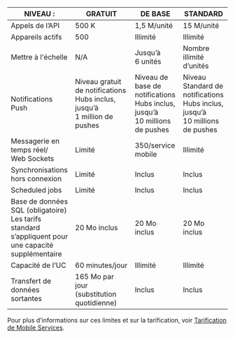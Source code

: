 
| NIVEAU : | GRATUIT | DE BASE | STANDARD |
|----|----|----|----|
| Appels de l’API | 500 K | 1,5 M/unité | 15 M/unité |
| Appareils actifs | 500 | Illimité | Illimité |
| Mettre à l'échelle | N/A | Jusqu’à 6 unités | Nombre illimité d’unités |
| Notifications Push | Niveau gratuit de notifications Hubs inclus, jusqu’à 1 million de pushes | Niveau de base de notifications Hubs inclus, jusqu’à 10 millions de pushes | Niveau Standard de notifications Hubs inclus, jusqu’à 10 millions de pushes |
| Messagerie en temps réel/<br/>Web Sockets | Limité | 350/service mobile | Illimité |
| Synchronisations hors connexion | Limité | Inclus | Inclus |
| Scheduled jobs | Limité | Inclus | Inclus |
| Base de données SQL (obligatoire) <br/>Les tarifs standard s’appliquent pour une capacité supplémentaire | 20 Mo inclus | 20 Mo inclus | 20 Mo inclus |
| Capacité de l’UC | 60 minutes/jour | Illimité | Illimité |
| Transfert de données sortantes | 165 Mo par jour (substitution quotidienne) | Inclus | Inclus |

Pour plus d’informations sur ces limites et sur la tarification, voir [Tarification de Mobile Services](https://azure.microsoft.com/pricing/details/mobile-services/).

<!---HONumber=Oct15_HO3-->